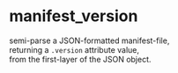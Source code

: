 <h1>manifest_version</h1>

semi-parse a JSON-formatted manifest-file,          <br/>
returning a <code>.version</code> attribute value,  <br/>
from the first-layer of the JSON object.            <br/>
